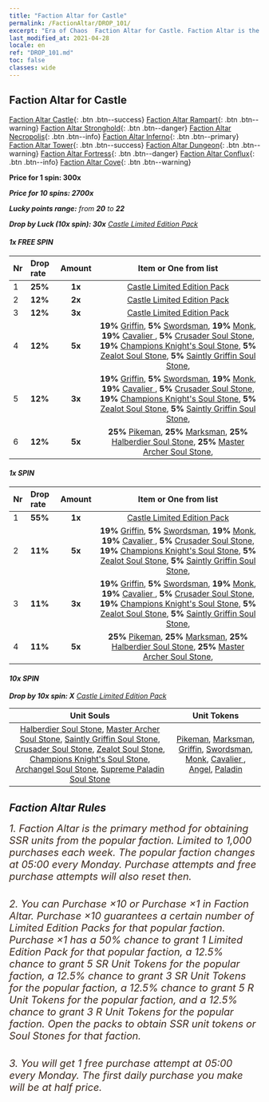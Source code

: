 ```yaml
---
title: "Faction Altar for Castle"
permalink: /FactionAltar/DROP_101/
excerpt: "Era of Chaos  Faction Altar for Castle. Faction Altar is the primary method for obtaining SSR units from the popular faction. Limited to 1,000 purchases each week. The popular faction changes at 05:00 every Monday. Purchase attempts and free purchase attempts will also reset then."
last_modified_at: 2021-04-28
locale: en
ref: "DROP_101.md"
toc: false
classes: wide
---
```


##  Faction Altar for **Castle**

  [Faction Altar Castle](/FactionAltar/DROP_101/){: .btn .btn--success} [Faction Altar Rampart](/FactionAltar/DROP_102/){: .btn .btn--warning} [Faction Altar Stronghold](/FactionAltar/DROP_103/){: .btn .btn--danger} [Faction Altar Necropolis](/FactionAltar/DROP_104/){: .btn .btn--info} [Faction Altar Inferno](/FactionAltar/DROP_105/){: .btn .btn--primary} [Faction Altar Tower](/FactionAltar/DROP_106/){: .btn .btn--success} [Faction Altar Dungeon](/FactionAltar/DROP_107/){: .btn .btn--warning} [Faction Altar Fortress](/FactionAltar/DROP_108/){: .btn .btn--danger} [Faction Altar Conflux](/FactionAltar/DROP_109/){: .btn .btn--info} [Faction Altar Cove](/FactionAltar/DROP_112/){: .btn .btn--warning} 

  **Price for 1 spin: 300x** <i class="fas fa-gem"/>

  **Price for 10 spins: 2700x** <i class="fas fa-gem"/>

  **Lucky points range:** from **20** to **22**

  **Drop by Luck (10x spin): 30x** [Castle Limited Edition Pack](/Items/con_2139/)

####  1x FREE SPIN 

  |    Nr    |  Drop rate  |  Amount   |   Item or One from list  |
  |:---------|:------------|:---------:|:------------------------:|
  | 1 | **25%** | **1x** | [Castle Limited Edition Pack](/Items/con_2139/) |
  | 2 | **12%** | **2x** | [Castle Limited Edition Pack](/Items/con_2139/) |
  | 3 | **12%** | **3x** | [Castle Limited Edition Pack](/Items/con_2139/) |
  | 4 | **12%** | **5x** |  **19%** [Griffin](/Items/unt_192/),  **5%** [Swordsman](/Items/unt_193/),  **19%** [Monk](/Items/unt_194/),  **19%** [Cavalier ](/Items/unt_195/),  **5%** [Crusader Soul Stone](/Items/unt_285/),  **19%** [Champions Knight's Soul Stone](/Items/unt_287/),  **5%** [Zealot Soul Stone](/Items/unt_286/),  **5%** [Saintly Griffin Soul Stone](/Items/unt_284/),  |
  | 5 | **12%** | **3x** |  **19%** [Griffin](/Items/unt_192/),  **5%** [Swordsman](/Items/unt_193/),  **19%** [Monk](/Items/unt_194/),  **19%** [Cavalier ](/Items/unt_195/),  **5%** [Crusader Soul Stone](/Items/unt_285/),  **19%** [Champions Knight's Soul Stone](/Items/unt_287/),  **5%** [Zealot Soul Stone](/Items/unt_286/),  **5%** [Saintly Griffin Soul Stone](/Items/unt_284/),  |
  | 6 | **12%** | **5x** |  **25%** [Pikeman](/Items/unt_190/),  **25%** [Marksman](/Items/unt_191/),  **25%** [Halberdier Soul Stone](/Items/unt_282/),  **25%** [Master Archer Soul Stone](/Items/unt_283/),  |


####  1x SPIN 

  |    Nr    |  Drop rate  |  Amount   |   Item or One from list  |
  |:---------|:------------|:---------:|:------------------------:|
  | 1 | **55%** | **1x** | [Castle Limited Edition Pack](/Items/con_2139/) |
  | 2 | **11%** | **5x** |  **19%** [Griffin](/Items/unt_192/),  **5%** [Swordsman](/Items/unt_193/),  **19%** [Monk](/Items/unt_194/),  **19%** [Cavalier ](/Items/unt_195/),  **5%** [Crusader Soul Stone](/Items/unt_285/),  **19%** [Champions Knight's Soul Stone](/Items/unt_287/),  **5%** [Zealot Soul Stone](/Items/unt_286/),  **5%** [Saintly Griffin Soul Stone](/Items/unt_284/),  |
  | 3 | **11%** | **3x** |  **19%** [Griffin](/Items/unt_192/),  **5%** [Swordsman](/Items/unt_193/),  **19%** [Monk](/Items/unt_194/),  **19%** [Cavalier ](/Items/unt_195/),  **5%** [Crusader Soul Stone](/Items/unt_285/),  **19%** [Champions Knight's Soul Stone](/Items/unt_287/),  **5%** [Zealot Soul Stone](/Items/unt_286/),  **5%** [Saintly Griffin Soul Stone](/Items/unt_284/),  |
  | 4 | **11%** | **5x** |  **25%** [Pikeman](/Items/unt_190/),  **25%** [Marksman](/Items/unt_191/),  **25%** [Halberdier Soul Stone](/Items/unt_282/),  **25%** [Master Archer Soul Stone](/Items/unt_283/),  |


####  10x SPIN 

  **Drop by 10x spin: X** [Castle Limited Edition Pack](/Items/con_2139/)

  |    Unit Souls    |  Unit Tokens  |
  |:----------------:|:-------------:|
  | [Halberdier Soul Stone](/Items/unt_282/), [Master Archer Soul Stone](/Items/unt_283/), [Saintly Griffin Soul Stone](/Items/unt_284/), [Crusader Soul Stone](/Items/unt_285/), [Zealot Soul Stone](/Items/unt_286/), [Champions Knight's Soul Stone](/Items/unt_287/), [Archangel Soul Stone](/Items/unt_288/), [Supreme Paladin Soul Stone](/Items/unt_289/) | [Pikeman](/Items/unt_190/), [Marksman](/Items/unt_191/), [Griffin](/Items/unt_192/), [Swordsman](/Items/unt_193/), [Monk](/Items/unt_194/), [Cavalier ](/Items/unt_195/), [Angel](/Items/unt_196/), [Paladin](/Items/unt_197/) |



## Faction Altar Rules

  <span style="color: #3c2a1e;font-size:20px">1. Faction Altar is the primary method for obtaining SSR units from the popular faction. Limited to 1,000 purchases each week. The popular faction changes at 05:00 every Monday. Purchase attempts and free purchase attempts will also reset then.</span><br/>

<br/>  <span style="color: #3c2a1e;font-size:20px">2. You can Purchase ×10 or Purchase ×1 in Faction Altar. Purchase ×10 guarantees a certain number of Limited Edition Packs for that popular faction. Purchase ×1 has a 50% chance to grant 1 Limited Edition Pack for that popular faction, a 12.5% chance to grant 5 SR Unit Tokens for the popular faction, a 12.5% chance to grant 3 SR Unit Tokens for the popular faction, a 12.5% chance to grant 5 R Unit Tokens for the popular faction, and a 12.5% chance to grant 3 R Unit Tokens for the popular faction. Open the packs to obtain SSR unit tokens or Soul Stones for that faction.</span>

<br/>  <span style="color: #3c2a1e;font-size:20px">3. You will get 1 free purchase attempt at 05:00 every Monday. The first daily purchase you make will be at half price.</span><br/>

<br/>
